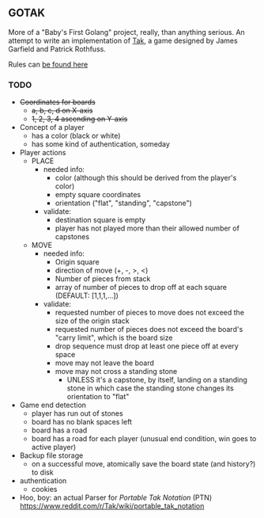 ## GOTAK

More of a "Baby's First Golang" project, really, than anything serious. An attempt to write an implementation of [Tak](http://cheapass.com/tak/), a game designed by James Garfield and Patrick Rothfuss.

Rules can [be found here](http://cheapass.com/wp-content/uploads/2017/01/TakShortRules.pdf)

### TODO

- ~~Coordinates for boards~~
  - ~~a, b, c, d on X-axis~~
  - ~~1, 2, 3, 4 ascending on Y-axis~~
- Concept of a player
  - has a color (black or white)
  - has some kind of authentication, someday
- Player actions
  - PLACE
    - needed info:
      - color (although this should be derived from the player's color)
      - empty square coordinates
      - orientation ("flat", "standing", "capstone")
    - validate:
      - destination square is empty
      - player has not played more than their allowed number of capstones
  - MOVE
    - needed info:
      - Origin square
      - direction of move (+, -, >, <)
      - Number of pieces from stack
      - array of number of pieces to drop off at each square (DEFAULT: [1,1,1,...])
    - validate:
      - requested number of pieces to move does not exceed the size of the origin stack
      - requested number of pieces does not exceed the board's "carry limit", which is the board size
      - drop sequence must drop at least one piece off at every space
      - move may not leave the board
      - move may not cross a standing stone
        - UNLESS it's a capstone, by itself, landing on a standing stone in which case the standing stone changes its orientation to "flat"
- Game end detection
  - player has run out of stones
  - board has no blank spaces left
  - board has a road
  - board has a road for each player (unusual end condition, win goes to active player)
- Backup file storage
  - on a successful move, atomically save the board state (and history?) to disk
- authentication
  - cookies
- Hoo, boy: an actual Parser for *Portable Tak Notation* (PTN) https://www.reddit.com/r/Tak/wiki/portable_tak_notation
